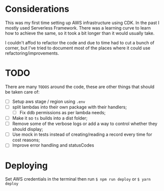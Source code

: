 # Considerations
This was my first time setting up AWS infrastructure using CDK. In the past I mostly used Serverless Framework.
There was a learning curve to learn how to achieve the same, so it took a bit longer than it would usually take.

I couldn't affod to refactor the code and due to time had to cut a bunch of corner, but I've tried to document most of the places where it could use refactoring/improvements.

# TODO
There are many `TODOS` around the code, these are other things that should be taken care of: 
- [ ] Setup aws stage / region using `.env`
- [ ] split lambdas into their own package with their handlers;
  - [ ] Fix ddb permissions as per lambda needs;
- [ ] Make it so `ts` builds into a dist folder;
- [ ] Remove some of the verbose logs or add a way to control whether they should display;
- [ ] Use mock in tests instead of creating/reading a record every time for cost reasons;
- [ ] Improve error handling and statusCodes

# Deploying
Set AWS credentials in the terminal then run `$ npm run deploy` or `$ yarn deploy`